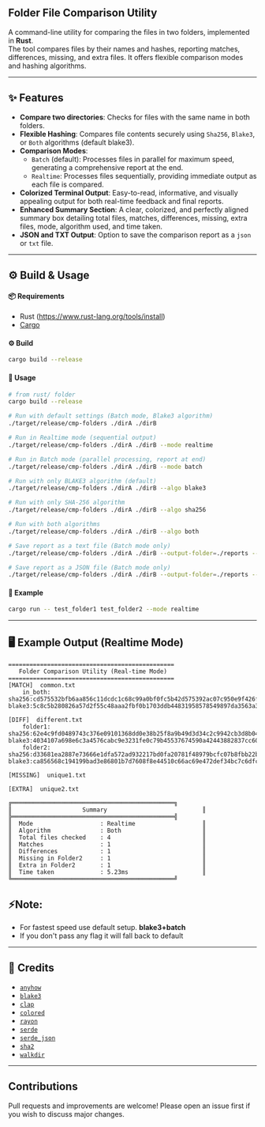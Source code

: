## Folder File Comparison Utility

A command-line utility for comparing the files in two folders, implemented in **Rust**.   
The tool compares files by their names and hashes, reporting matches, differences, missing, and extra files. It offers flexible comparison modes and hashing algorithms.

---

## ✨ Features

- **Compare two directories**: Checks for files with the same name in both folders.
- **Flexible Hashing**: Compares file contents securely using `Sha256`, `Blake3`, or `Both` algorithms (default blake3).
- **Comparison Modes**:
    - `Batch` (default): Processes files in parallel for maximum speed, generating a comprehensive report at the end.
    - `Realtime`: Processes files sequentially, providing immediate output as each file is compared.
- **Colorized Terminal Output**: Easy-to-read, informative, and visually appealing output for both real-time feedback and final reports.
- **Enhanced Summary Section**: A clear, colorized, and perfectly aligned summary box detailing total files, matches, differences, missing, extra files, mode, algorithm used, and time taken.
- **JSON and TXT Output**: Option to save the comparison report as a `json` or `txt` file.

---

## ⚙️ Build & Usage

#### 📦 Requirements

- Rust (https://www.rust-lang.org/tools/install)
- [Cargo](https://doc.rust-lang.org/cargo/getting-started/installation.html)

#### ⚙️  Build

```sh
cargo build --release
```

#### 🚀 Usage

```sh
# from rust/ folder
cargo build --release

# Run with default settings (Batch mode, Blake3 algorithm)
./target/release/cmp-folders ./dirA ./dirB

# Run in Realtime mode (sequential output)
./target/release/cmp-folders ./dirA ./dirB --mode realtime

# Run in Batch mode (parallel processing, report at end)
./target/release/cmp-folders ./dirA ./dirB --mode batch

# Run with only BLAKE3 algorithm (default)
./target/release/cmp-folders ./dirA ./dirB --algo blake3

# Run with only SHA-256 algorithm
./target/release/cmp-folders ./dirA ./dirB --algo sha256

# Run with both algorithms
./target/release/cmp-folders ./dirA ./dirB --algo both

# Save report as a text file (Batch mode only)
./target/release/cmp-folders ./dirA ./dirB --output-folder=./reports --output-format=txt

# Save report as a JSON file (Batch mode only)
./target/release/cmp-folders ./dirA ./dirB --output-folder=./reports --output-format=json
```

#### 📝 Example

```sh
cargo run -- test_folder1 test_folder2 --mode realtime
```

---

## 🖥️ Example Output (Realtime Mode)

```
===============================================
   Folder Comparison Utility (Real-time Mode)
===============================================
[MATCH]  common.txt
    in_both: sha256:cd575532bfb6aa856c11dcdc1c68c99a0bf0fc5b42d575392ac07c950e9f426f blake3:5c8c5b280826a57d2f55c48aaa2fbf0b1703ddb44831958578549897da3563a3

[DIFF]  different.txt
    folder1: sha256:62e4c9fd0489743c376e09101368dd0e38b25f8a9b49d3d34c2c9942cb3d8b04 blake3:4034107a698e6c3a4576cabc9e3231fe0c79b45537674590a42443882837cc60
    folder2: sha256:d33681ea2887e73666e1dfa572ad932217bd0fa20781f48979bcfc07b8fbb22b blake3:ca856568c194199bad3e86801b7d7608f8e44510c66ac69e472def34bc7c6dfc

[MISSING]  unique1.txt

[EXTRA]  unique2.txt

╔══════════════════════════════════════════════╗
║                    Summary                           ║
╠══════════════════════════════════════════════╣
║  Mode                   : Realtime                   ║
║  Algorithm              : Both                       ║
║  Total files checked    : 4                          ║
║  Matches                : 1                          ║
║  Differences            : 1                          ║
║  Missing in Folder2     : 1                          ║
║  Extra in Folder2       : 1                          ║
║  Time taken             : 5.23ms                     ║
╚══════════════════════════════════════════════╝
```

## ⚡Note:
- For fastest speed use default setup. **blake3+batch**
- If you don't pass any flag it will fall back to default 

---

## 🙌 Credits

- [`anyhow`](https://crates.io/crates/anyhow)
- [`blake3`](https://crates.io/crates/blake3)
- [`clap`](https://crates.io/crates/clap)
- [`colored`](https://crates.io/crates/colored)
- [`rayon`](https://crates.io/crates/rayon)
- [`serde`](https://crates.io/crates/serde)
- [`serde_json`](https://crates.io/crates/serde_json)
- [`sha2`](https://crates.io/crates/sha2)
- [`walkdir`](https://crates.io/crates/walkdir)

---

## Contributions

Pull requests and improvements are welcome! Please open an issue first if you wish to discuss major changes.
